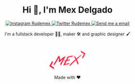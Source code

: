 <div align="center">
  <h1>Hi 👋, I'm Mex Delgado</h1>
</div>
<div align="center">
  <a href="https://instagram.com/rudemex" target="_blank">
    <img src="https://img.shields.io/badge/-@rudemex-E4405F?style=flat-square&labelColor=E4405F&logo=instagram&logoColor=FFFFFF" alt="Instagram Rudemex"/>
  </a>
 <a href="https://twitter.com/rudemex" target="_blank">
    <img src="https://img.shields.io/badge/-@rudemex-1ca0f1?style=flat-square&labelColor=1ca0f1&logo=twitter&logoColor=white" alt="Twitter Rudemex"/>
  </a>
  <a href="mailto:mdelgado@tresdoce.com.ar" target="_blank">
    <img src="https://img.shields.io/badge/-mdelgado@tresdoce.com.ar-c14438?style=flat-square&logo=Gmail&logoColor=white" alt="Send me a email"/>
  </a>
</div>

<div align="center">
  <br>
  I'm a fullstack developer 👨‍💻, maker 🛠 and graphic designer 🖌
  <br>
</div>
  
#

<div align="center">
    <a href="mailto:mdelgado@tresdoce.com.ar" target="_blank" alt="Send an email">
        <img src="./logo-mex-red.svg" width="120" alt="Mex" />
    </a><br/>
    <p>Made with ❤</p>
</div>
